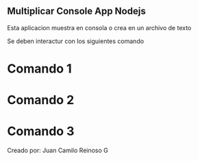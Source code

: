 
## Multiplicar Console App Nodejs

Esta aplicacion muestra en consola o crea en un archivo de texto

Se deben interactur con los siguientes comando

# Comando 1
# Comando 2
# Comando 3


Creado por:
Juan Camilo Reinoso G